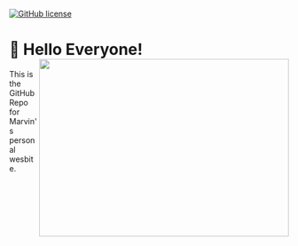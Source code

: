 [![GitHub license](https://img.shields.io/github/license/sonusourav/sonusourav.github.io?color=red)](https://github.com/sonusourav/sonusourav.github.io/blob/master/LICENSE)
# :wave: Hello Everyone!<img src="https://user-images.githubusercontent.com/34706326/87228193-1febbe00-c3bd-11ea-9e73-7b094fda02b2.png" align=right width="450" height="320">

This is the GitHub Repo for Marvin's personal wesbite.
